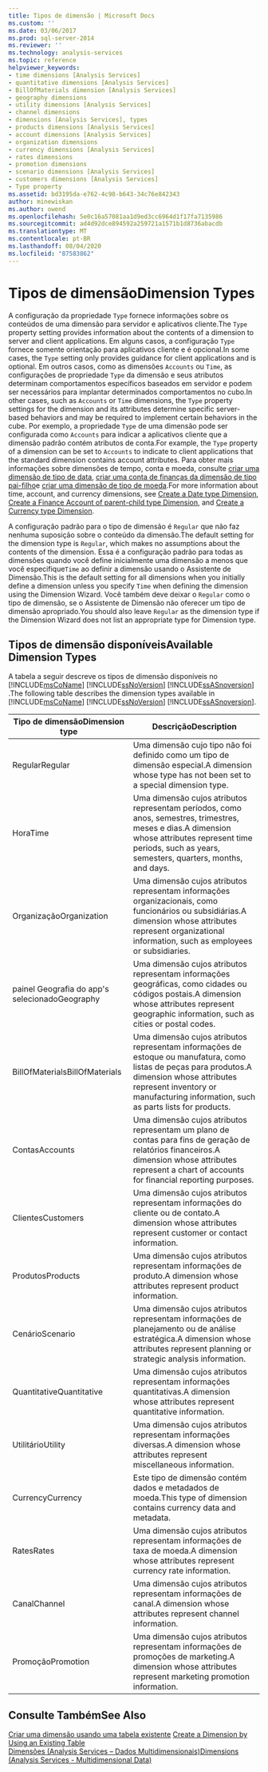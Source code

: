 ```yaml
---
title: Tipos de dimensão | Microsoft Docs
ms.custom: ''
ms.date: 03/06/2017
ms.prod: sql-server-2014
ms.reviewer: ''
ms.technology: analysis-services
ms.topic: reference
helpviewer_keywords:
- time dimensions [Analysis Services]
- quantitative dimensions [Analysis Services]
- BillOfMaterials dimension [Analysis Services]
- geography dimensions
- utility dimensions [Analysis Services]
- channel dimensions
- dimensions [Analysis Services], types
- products dimensions [Analysis Services]
- account dimensions [Analysis Services]
- organization dimensions
- currency dimensions [Analysis Services]
- rates dimensions
- promotion dimensions
- scenario dimensions [Analysis Services]
- customers dimensions [Analysis Services]
- Type property
ms.assetid: bd3195da-e762-4c98-b643-34c76e842343
author: minewiskan
ms.author: owend
ms.openlocfilehash: 5e0c16a57081aa1d9ed3cc6964d1f17fa7135986
ms.sourcegitcommit: ad4d92dce894592a259721a1571b1d8736abacdb
ms.translationtype: MT
ms.contentlocale: pt-BR
ms.lasthandoff: 08/04/2020
ms.locfileid: "87583862"
---
```

# <a name="dimension-types"></a><span data-ttu-id="148fa-102">Tipos de dimensão</span><span class="sxs-lookup"><span data-stu-id="148fa-102">Dimension Types</span></span>
  <span data-ttu-id="148fa-103">A configuração da propriedade `Type` fornece informações sobre os conteúdos de uma dimensão para servidor e aplicativos cliente.</span><span class="sxs-lookup"><span data-stu-id="148fa-103">The `Type` property setting provides information about the contents of a dimension to server and client applications.</span></span> <span data-ttu-id="148fa-104">Em alguns casos, a configuração `Type` fornece somente orientação para aplicativos cliente e é opcional.</span><span class="sxs-lookup"><span data-stu-id="148fa-104">In some cases, the `Type` setting only provides guidance for client applications and is optional.</span></span> <span data-ttu-id="148fa-105">Em outros casos, como as dimensões `Accounts` ou `Time`, as configurações de propriedade `Type` da dimensão e seus atributos determinam comportamentos específicos baseados em servidor e podem ser necessários para implantar determinados comportamentos no cubo.</span><span class="sxs-lookup"><span data-stu-id="148fa-105">In other cases, such as `Accounts` or `Time` dimensions, the `Type` property settings for the dimension and its attributes determine specific server-based behaviors and may be required to implement certain behaviors in the cube.</span></span> <span data-ttu-id="148fa-106">Por exemplo, a propriedade `Type` de uma dimensão pode ser configurada como `Accounts` para indicar a aplicativos cliente que a dimensão padrão contém atributos de conta.</span><span class="sxs-lookup"><span data-stu-id="148fa-106">For example, the `Type` property of a dimension can be set to `Accounts` to indicate to client applications that the standard dimension contains account attributes.</span></span> <span data-ttu-id="148fa-107">Para obter mais informações sobre dimensões de tempo, conta e moeda, consulte [criar uma dimensão de tipo de data](../multidimensional-models/database-dimensions-create-a-date-type-dimension.md), [criar uma conta de finanças da dimensão de tipo pai-filho](../multidimensional-models/database-dimensions-finance-account-of-parent-child-type.md)e [criar uma dimensão de tipo de moeda](../multidimensional-models/database-dimensions-create-a-currency-type-dimension.md).</span><span class="sxs-lookup"><span data-stu-id="148fa-107">For more information about time, account, and currency dimensions, see [Create a Date type Dimension](../multidimensional-models/database-dimensions-create-a-date-type-dimension.md), [Create a Finance Account of parent-child type Dimension](../multidimensional-models/database-dimensions-finance-account-of-parent-child-type.md), and [Create a Currency type Dimension](../multidimensional-models/database-dimensions-create-a-currency-type-dimension.md).</span></span>  
  
 <span data-ttu-id="148fa-108">A configuração padrão para o tipo de dimensão é `Regular` que não faz nenhuma suposição sobre o conteúdo da dimensão.</span><span class="sxs-lookup"><span data-stu-id="148fa-108">The default setting for the dimension type is `Regular`, which makes no assumptions about the contents of the dimension.</span></span> <span data-ttu-id="148fa-109">Essa é a configuração padrão para todas as dimensões quando você define inicialmente uma dimensão a menos que você especifique`Time` ao definir a dimensão usando o Assistente de Dimensão.</span><span class="sxs-lookup"><span data-stu-id="148fa-109">This is the default setting for all dimensions when you initially define a dimension unless you specify `Time` when defining the dimension using the Dimension Wizard.</span></span> <span data-ttu-id="148fa-110">Você também deve deixar o `Regular` como o tipo de dimensão, se o Assistente de Dimensão não oferecer um tipo de dimensão apropriado.</span><span class="sxs-lookup"><span data-stu-id="148fa-110">You should also leave `Regular` as the dimension type if the Dimension Wizard does not list an appropriate type for Dimension type.</span></span>  
  
## <a name="available-dimension-types"></a><span data-ttu-id="148fa-111">Tipos de dimensão disponíveis</span><span class="sxs-lookup"><span data-stu-id="148fa-111">Available Dimension Types</span></span>  
 <span data-ttu-id="148fa-112">A tabela a seguir descreve os tipos de dimensão disponíveis no [!INCLUDE[msCoName](../../includes/msconame-md.md)] [!INCLUDE[ssNoVersion](../../includes/ssnoversion-md.md)] [!INCLUDE[ssASnoversion](../../includes/ssasnoversion-md.md)] .</span><span class="sxs-lookup"><span data-stu-id="148fa-112">The following table describes the dimension types available in [!INCLUDE[msCoName](../../includes/msconame-md.md)] [!INCLUDE[ssNoVersion](../../includes/ssnoversion-md.md)] [!INCLUDE[ssASnoversion](../../includes/ssasnoversion-md.md)].</span></span>  
  
|<span data-ttu-id="148fa-113">Tipo de dimensão</span><span class="sxs-lookup"><span data-stu-id="148fa-113">Dimension type</span></span>|<span data-ttu-id="148fa-114">Descrição</span><span class="sxs-lookup"><span data-stu-id="148fa-114">Description</span></span>|  
|--------------------|-----------------|  
|<span data-ttu-id="148fa-115">Regular</span><span class="sxs-lookup"><span data-stu-id="148fa-115">Regular</span></span>|<span data-ttu-id="148fa-116">Uma dimensão cujo tipo não foi definido como um tipo de dimensão especial.</span><span class="sxs-lookup"><span data-stu-id="148fa-116">A dimension whose type has not been set to a special dimension type.</span></span>|  
|<span data-ttu-id="148fa-117">Hora</span><span class="sxs-lookup"><span data-stu-id="148fa-117">Time</span></span>|<span data-ttu-id="148fa-118">Uma dimensão cujos atributos representam períodos, como anos, semestres, trimestres, meses e dias.</span><span class="sxs-lookup"><span data-stu-id="148fa-118">A dimension whose attributes represent time periods, such as years, semesters, quarters, months, and days.</span></span>|  
|<span data-ttu-id="148fa-119">Organização</span><span class="sxs-lookup"><span data-stu-id="148fa-119">Organization</span></span>|<span data-ttu-id="148fa-120">Uma dimensão cujos atributos representam informações organizacionais, como funcionários ou subsidiárias.</span><span class="sxs-lookup"><span data-stu-id="148fa-120">A dimension whose attributes represent organizational information, such as employees or subsidiaries.</span></span>|  
|<span data-ttu-id="148fa-121">painel Geografia do app&#39;s selecionado</span><span class="sxs-lookup"><span data-stu-id="148fa-121">Geography</span></span>|<span data-ttu-id="148fa-122">Uma dimensão cujos atributos representam informações geográficas, como cidades ou códigos postais.</span><span class="sxs-lookup"><span data-stu-id="148fa-122">A dimension whose attributes represent geographic information, such as cities or postal codes.</span></span>|  
|<span data-ttu-id="148fa-123">BillOfMaterials</span><span class="sxs-lookup"><span data-stu-id="148fa-123">BillOfMaterials</span></span>|<span data-ttu-id="148fa-124">Uma dimensão cujos atributos representam informações de estoque ou manufatura, como listas de peças para produtos.</span><span class="sxs-lookup"><span data-stu-id="148fa-124">A dimension whose attributes represent inventory or manufacturing information, such as parts lists for products.</span></span>|  
|<span data-ttu-id="148fa-125">Contas</span><span class="sxs-lookup"><span data-stu-id="148fa-125">Accounts</span></span>|<span data-ttu-id="148fa-126">Uma dimensão cujos atributos representam um plano de contas para fins de geração de relatórios financeiros.</span><span class="sxs-lookup"><span data-stu-id="148fa-126">A dimension whose attributes represent a chart of accounts for financial reporting purposes.</span></span>|  
|<span data-ttu-id="148fa-127">Clientes</span><span class="sxs-lookup"><span data-stu-id="148fa-127">Customers</span></span>|<span data-ttu-id="148fa-128">Uma dimensão cujos atributos representam informações do cliente ou de contato.</span><span class="sxs-lookup"><span data-stu-id="148fa-128">A dimension whose attributes represent customer or contact information.</span></span>|  
|<span data-ttu-id="148fa-129">Produtos</span><span class="sxs-lookup"><span data-stu-id="148fa-129">Products</span></span>|<span data-ttu-id="148fa-130">Uma dimensão cujos atributos representam informações de produto.</span><span class="sxs-lookup"><span data-stu-id="148fa-130">A dimension whose attributes represent product information.</span></span>|  
|<span data-ttu-id="148fa-131">Cenário</span><span class="sxs-lookup"><span data-stu-id="148fa-131">Scenario</span></span>|<span data-ttu-id="148fa-132">Uma dimensão cujos atributos representam informações de planejamento ou de análise estratégica.</span><span class="sxs-lookup"><span data-stu-id="148fa-132">A dimension whose attributes represent planning or strategic analysis information.</span></span>|  
|<span data-ttu-id="148fa-133">Quantitative</span><span class="sxs-lookup"><span data-stu-id="148fa-133">Quantitative</span></span>|<span data-ttu-id="148fa-134">Uma dimensão cujos atributos representam informações quantitativas.</span><span class="sxs-lookup"><span data-stu-id="148fa-134">A dimension whose attributes represent quantitative information.</span></span>|  
|<span data-ttu-id="148fa-135">Utilitário</span><span class="sxs-lookup"><span data-stu-id="148fa-135">Utility</span></span>|<span data-ttu-id="148fa-136">Uma dimensão cujos atributos representam informações diversas.</span><span class="sxs-lookup"><span data-stu-id="148fa-136">A dimension whose attributes represent miscellaneous information.</span></span>|  
|<span data-ttu-id="148fa-137">Currency</span><span class="sxs-lookup"><span data-stu-id="148fa-137">Currency</span></span>|<span data-ttu-id="148fa-138">Este tipo de dimensão contém dados e metadados de moeda.</span><span class="sxs-lookup"><span data-stu-id="148fa-138">This type of dimension contains currency data and metadata.</span></span>|  
|<span data-ttu-id="148fa-139">Rates</span><span class="sxs-lookup"><span data-stu-id="148fa-139">Rates</span></span>|<span data-ttu-id="148fa-140">Uma dimensão cujos atributos representam informações de taxa de moeda.</span><span class="sxs-lookup"><span data-stu-id="148fa-140">A dimension whose attributes represent currency rate information.</span></span>|  
|<span data-ttu-id="148fa-141">Canal</span><span class="sxs-lookup"><span data-stu-id="148fa-141">Channel</span></span>|<span data-ttu-id="148fa-142">Uma dimensão cujos atributos representam informações de canal.</span><span class="sxs-lookup"><span data-stu-id="148fa-142">A dimension whose attributes represent channel information.</span></span>|  
|<span data-ttu-id="148fa-143">Promoção</span><span class="sxs-lookup"><span data-stu-id="148fa-143">Promotion</span></span>|<span data-ttu-id="148fa-144">Uma dimensão cujos atributos representam informações de promoções de marketing.</span><span class="sxs-lookup"><span data-stu-id="148fa-144">A dimension whose attributes represent marketing promotion information.</span></span>|  
  
## <a name="see-also"></a><span data-ttu-id="148fa-145">Consulte Também</span><span class="sxs-lookup"><span data-stu-id="148fa-145">See Also</span></span>  
 <span data-ttu-id="148fa-146">[Criar uma dimensão usando uma tabela existente](../multidimensional-models/create-a-dimension-by-using-an-existing-table.md) </span><span class="sxs-lookup"><span data-stu-id="148fa-146">[Create a Dimension by Using an Existing Table](../multidimensional-models/create-a-dimension-by-using-an-existing-table.md) </span></span>  
 [<span data-ttu-id="148fa-147">Dimensões &#40;Analysis Services – Dados Multidimensionais&#41;</span><span class="sxs-lookup"><span data-stu-id="148fa-147">Dimensions &#40;Analysis Services - Multidimensional Data&#41;</span></span>](dimensions-analysis-services-multidimensional-data.md)  
  
  
